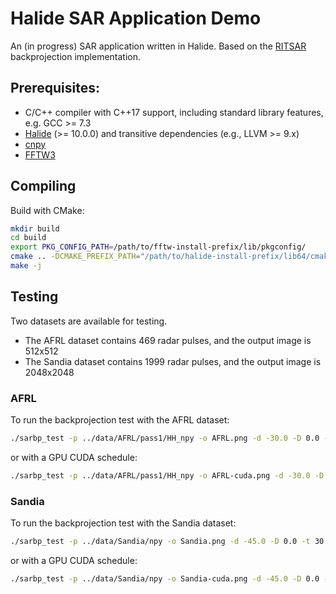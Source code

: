# Halide SAR Application Demo

An (in progress) SAR application written in Halide.
Based on the [RITSAR](https://github.com/dm6718/RITSAR) backprojection implementation.


## Prerequisites:

* C/C++ compiler with C++17 support, including standard library features, e.g. GCC >= 7.3
* [Halide](https://halide-lang.org/) (>= 10.0.0) and transitive dependencies (e.g., LLVM >= 9.x)
* [cnpy](https://github.com/rogersce/cnpy)
* [FFTW3](http://www.fftw.org/)


## Compiling

Build with CMake:

```sh
mkdir build
cd build
export PKG_CONFIG_PATH=/path/to/fftw-install-prefix/lib/pkgconfig/
cmake .. -DCMAKE_PREFIX_PATH="/path/to/halide-install-prefix/lib64/cmake/Halide/;/path/to/cnpy-install-prefix/"
make -j
```


## Testing

Two datasets are available for testing.

* The AFRL dataset contains 469 radar pulses, and the output image is 512x512
* The Sandia dataset contains 1999 radar pulses, and the output image is 2048x2048

### AFRL

To run the backprojection test with the AFRL dataset:

```sh
./sarbp_test -p ../data/AFRL/pass1/HH_npy -o AFRL.png -d -30.0 -D 0.0 -t 17 -u 2
```

or with a GPU CUDA schedule:

```sh
./sarbp_test -p ../data/AFRL/pass1/HH_npy -o AFRL-cuda.png -d -30.0 -D 0.0 -t 17 -u 2 cuda
```

### Sandia

To run the backprojection test with the Sandia dataset:
```sh
./sarbp_test -p ../data/Sandia/npy -o Sandia.png -d -45.0 -D 0.0 -t 30 -u 2
```

or with a GPU CUDA schedule:

```sh
./sarbp_test -p ../data/Sandia/npy -o Sandia-cuda.png -d -45.0 -D 0.0 -t 30 -u 2 cuda
```
